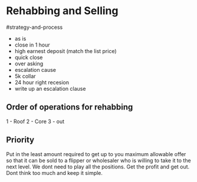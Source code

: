 
# Rehabbing and Selling
#strategy-and-process


- as is 
- close in 1 hour 
- high earnest deposit (match the list price)
- quick close
- over asking
- escalation cause
- 5k collar 
- 24 hour right recesion 
- write up an escalation clause 


## Order of operations for rehabbing 

1 - Roof 
2 - Core 
3 - out


## Priority
Put in the least amount required to get up to you maximum allowable offer so that it can be sold to a flipper or wholesaler who is willing to take it to the next level. We dont need to play all the positions. Get the profit and get out. Dont think too much and keep it simple. 



